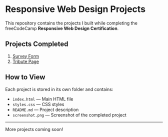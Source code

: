 # Responsive Web Design Projects

This repository contains the projects I built while completing the freeCodeCamp **Responsive Web Design Certification**.

## Projects Completed

1. [Survey Form](./01-survey-form)
2. [Tribute Page](./02-Tribute-Page/)

## How to View

Each project is stored in its own folder and contains:
- `index.html` — Main HTML file
- `styles.css` — CSS styles
- `README.md` — Project description
- `screenshot.png` — Screenshot of the completed project

---
More projects coming soon!
